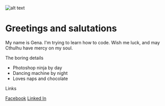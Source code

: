 ![alt text](https://scontent.fbna1-1.fna.fbcdn.net/v/t31.0-8/13086943_10209910708674008_185957220178567740_o.jpg?oh=78e01f946bace493c4ea87a7be8e89f0&oe=5901F955)

# Greetings and salutations

My name is Gena. I'm trying to learn how to code. Wish me luck, and may Cthulhu have mercy on my soul.

The boring details
* Photoshop ninja by day
* Dancing machine by night
* Loves naps and chocolate


Links

[Facebook](https://www.facebook.com/gena.serey)
[Linked In](https://www.linkedin.com/in/gena-serey-2a952621?trk=hp-identity-photo)
